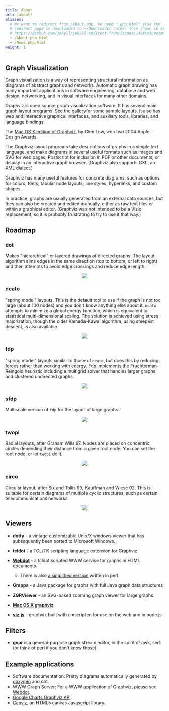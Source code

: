 ```yaml
---
title: About
url: /about/
aliases:
  # We want to redirect from /About.php. We need ".php.html" else the
  # redirect page is downloaded to ~/Downloads/ rather than shown in browser. See:
  # https://github.com/jekyll/jekyll-redirect-from/issues/145#issuecomment-392277818
  - /About.php.html
  - /News.php.html
weight: 1
---
```

         
         
## Graph Visualization

Graph visualization is a way of representing structural
information as diagrams of abstract graphs and networks.
Automatic graph drawing has many important applications in
software engineering, database and web design, networking,
and in visual interfaces for many other domains.

Graphviz is open source graph visualization software.
It has several main graph layout programs.
See the [gallery](/gallery)for some sample layouts.
It also has web and interactive graphical interfaces,
and auxiliary tools, libraries, and language bindings.

The [Mac OS X edition of Graphviz](http://www.pixelglow.com/graphviz/), by
Glen Low, won two 2004 Apple Design Awards.

The Graphviz layout programs take descriptions of graphs in
a simple text language, and make diagrams in several useful
formats such as images and SVG for web pages, Postscript for
inclusion in PDF or other documents; or display in an interactive
graph browser.  (Graphviz also supports GXL, an XML dialect.)

Graphviz has many useful features for concrete diagrams, such as options for
colors, fonts, tabular node layouts, line styles, hyperlinks, and
custom shapes.

In practice, graphs are usually generated from an external
data sources, but they can also be created and edited manually,
either as raw text files or within a graphical editor.
(Graphviz was not intended to be a Visio replacement, so it
is probably frustrating to try to use it that way.)

## Roadmap

### dot

Makes "hierarchical" or layered drawings of directed graphs.  The layout
algorithm aims edges in the same direction (top to bottom, or left to right)
and then attempts to avoid edge crossings and reduce edge length.

<p style="text-align: center;">
  <a href="/Gallery/directed/cluster.html">
    <img src="/Gallery/directed/cluster.svg">
  </a>
</p>

### neato

"spring model" layouts.  This is the default tool to use if the graph is not
too large (about 100 nodes) and you don't know anything else about it. `neato`
attempts to minimize a global energy function, which is equivalent to
statistical multi-dimensional scaling. The solution is achieved using stress
majorization, though the older Kamada-Kawai algorithm, using steepest descent,
is also available.

<p style="text-align: center;">
  <a href="/Gallery/undirected/ER.html">
    <img src="/Gallery/undirected/ER.svg">
  </a>
</p>

### fdp

"spring model" layouts similar to those of `neato`, but does this by reducing
forces rather than working with energy. Fdp implements the Fruchterman-Reingold
heuristic including a multigrid solver that handles larger graphs and clustered
undirected graphs.

<p style="text-align: center;">
  <a href="/Gallery/undirected/fdpclust.html">
    <img src="/Gallery/undirected/fdpclust.svg">
  </a>
</p>

### sfdp

Multiscale version of `fdp` for the layout of large graphs.

<p style="text-align: center;">
  <img src="/Gallery/undirected/200910_viz_matrix_188w.png">
</p>

### twopi

Radial layouts, after Graham Wills 97. Nodes are placed on concentric circles
depending their distance from a given root node. You can set the root node, or
let `twopi` do it.

<p style="text-align: center;">
  <a href="/Gallery/twopi/twopi2.html">
    <img src="/Gallery/twopi/twopi2.svg">
  </a>
</p>

### circo

Circular layout, after Six and Tollis 99, Kauffman and Wiese 02.  This is
suitable for certain diagrams of multiple cyclic structures, such as certain
telecommunications networks.

<p style="text-align: center;">
  <img src="/Gallery/undirected/honda-tokoro.circo.png">
</p>

## Viewers

* **dotty** - a vintage customizable Unix/X windows viewer that has
subsequently been ported to Microsoft Windows.
* **tcldot** - a TCL/TK scripting language extension for Graphviz
* [**Webdot**](https://gitlab.com/graphviz/webdot) - a tcldot scripted WWW service for graphs in HTML documents. 
  * There is also [a simplified version](/Misc/webdot.pl) written in perl.

* **Grappa** - a Java package for graphs with full Java graph data structures
* **ZGRViewer** - an SVG-based zooming graph viewer for large graphs.
* [**Mac OS X graphviz**](http://www.pixelglow.com/graphviz)
* [**viz.js**](http://viz-js.com/) - graphviz built with emscripten for use on the web and in node.js

## Filters

* **gvpr** is a general-purpose graph stream editor, in the spirit
of awk, sed (or think of perl if you don't know those).

## Example applications

* Software documentation: Pretty diagrams automatically generated by 
[doxygen](https://www.doxygen.org/) and dot.
* WWW Graph Server: For a WWW application of Graphviz, please see [Webdot](https://gitlab.com/graphviz/webdot).
* [Google Charts Graphviz API](http://code.google.com/apis/chart/docs/gallery/graphviz.html).
* [Canviz](http://code.google.com/p/canviz/), an HTML5 canvas Javascript library.


